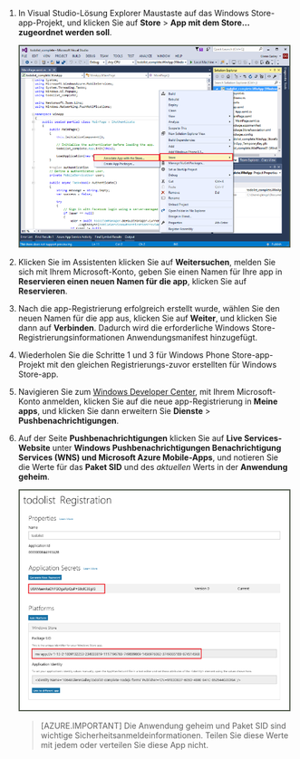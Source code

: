 
1. In Visual Studio-Lösung Explorer Maustaste auf das Windows Store-app-Projekt, und klicken Sie auf **Store** > **App mit dem Store... zugeordnet werden soll**.

    ![Verknüpfen mit Windows Store-app](./media/app-service-mobile-register-wns/notification-hub-associate-win8-app.png)

2. Klicken Sie im Assistenten klicken Sie auf **Weitersuchen**, melden Sie sich mit Ihrem Microsoft-Konto, geben Sie einen Namen für Ihre app in **Reservieren einen neuen Namen für die app**, klicken Sie auf **Reservieren**.

3. Nach die app-Registrierung erfolgreich erstellt wurde, wählen Sie den neuen Namen für die app aus, klicken Sie auf **Weiter**, und klicken Sie dann auf **Verbinden**. Dadurch wird die erforderliche Windows Store-Registrierungsinformationen Anwendungsmanifest hinzugefügt.

7. Wiederholen Sie die Schritte 1 und 3 für Windows Phone Store-app-Projekt mit den gleichen Registrierungs-zuvor erstellten für Windows Store-app.  

7. Navigieren Sie zum [Windows Developer Center](https://dev.windows.com/en-us/overview), mit Ihrem Microsoft-Konto anmelden, klicken Sie auf die neue app-Registrierung in **Meine apps**, und klicken Sie dann erweitern Sie **Dienste** > **Pushbenachrichtigungen**.

8. Auf der Seite **Pushbenachrichtigungen** klicken Sie auf **Live Services-Website** unter **Windows Pushbenachrichtigungen Benachrichtigung Services (WNS) und Microsoft Azure Mobile-Apps**, und notieren Sie die Werte für das **Paket SID** und des *aktuellen* Werts in der **Anwendung geheim**. 

    ![App-Einstellung im Developer center](./media/app-service-mobile-register-wns/mobile-services-win8-app-push-auth.png)

    > [AZURE.IMPORTANT] Die Anwendung geheim und Paket SID sind wichtige Sicherheitsanmeldeinformationen. Teilen Sie diese Werte mit jedem oder verteilen Sie diese App nicht.
